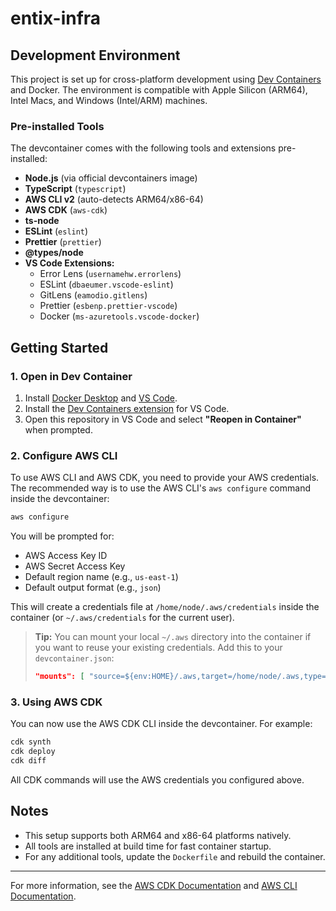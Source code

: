 # entix-infra

## Development Environment

This project is set up for cross-platform development using [Dev Containers](https://containers.dev/) and Docker. The environment is compatible with Apple Silicon (ARM64), Intel Macs, and Windows (Intel/ARM) machines.

### Pre-installed Tools

The devcontainer comes with the following tools and extensions pre-installed:

- **Node.js** (via official devcontainers image)
- **TypeScript** (`typescript`)
- **AWS CLI v2** (auto-detects ARM64/x86-64)
- **AWS CDK** (`aws-cdk`)
- **ts-node**
- **ESLint** (`eslint`)
- **Prettier** (`prettier`)
- **@types/node**
- **VS Code Extensions:**
  - Error Lens (`usernamehw.errorlens`)
  - ESLint (`dbaeumer.vscode-eslint`)
  - GitLens (`eamodio.gitlens`)
  - Prettier (`esbenp.prettier-vscode`)
  - Docker (`ms-azuretools.vscode-docker`)

## Getting Started

### 1. Open in Dev Container

1. Install [Docker Desktop](https://www.docker.com/products/docker-desktop/) and [VS Code](https://code.visualstudio.com/).
2. Install the [Dev Containers extension](https://marketplace.visualstudio.com/items?itemName=ms-vscode-remote.remote-containers) for VS Code.
3. Open this repository in VS Code and select **"Reopen in Container"** when prompted.

### 2. Configure AWS CLI

To use AWS CLI and AWS CDK, you need to provide your AWS credentials. The recommended way is to use the AWS CLI's `aws configure` command inside the devcontainer:

```sh
aws configure
```

You will be prompted for:

- AWS Access Key ID
- AWS Secret Access Key
- Default region name (e.g., `us-east-1`)
- Default output format (e.g., `json`)

This will create a credentials file at `/home/node/.aws/credentials` inside the container (or `~/.aws/credentials` for the current user).

> **Tip:** You can mount your local `~/.aws` directory into the container if you want to reuse your existing credentials. Add this to your `devcontainer.json`:
>
> ```json
> "mounts": [ "source=${env:HOME}/.aws,target=/home/node/.aws,type=bind,consistency=cached" ]
> ```

### 3. Using AWS CDK

You can now use the AWS CDK CLI inside the devcontainer. For example:

```sh
cdk synth
cdk deploy
cdk diff
```

All CDK commands will use the AWS credentials you configured above.

## Notes

- This setup supports both ARM64 and x86-64 platforms natively.
- All tools are installed at build time for fast container startup.
- For any additional tools, update the `Dockerfile` and rebuild the container.

---

For more information, see the [AWS CDK Documentation](https://docs.aws.amazon.com/cdk/latest/guide/home.html) and [AWS CLI Documentation](https://docs.aws.amazon.com/cli/latest/userguide/cli-chap-welcome.html).

